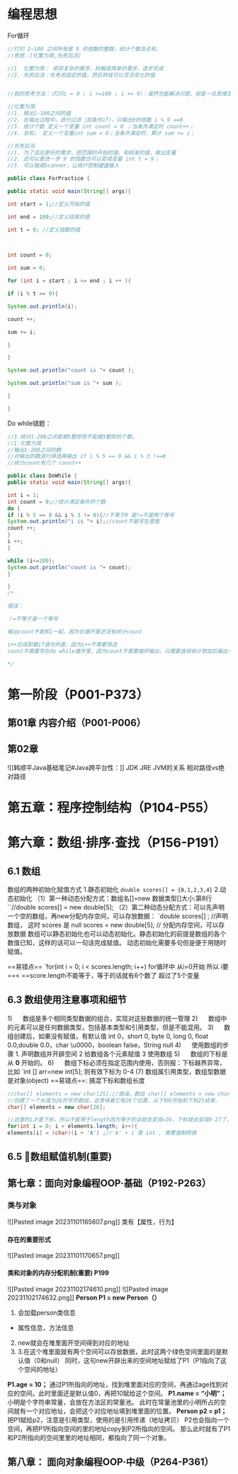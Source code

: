 # 编程思想
For循环
```java
//打印 1~100 之间所有是 9 的倍数的整数，统计个数及总和.
//思想：[化繁为简,先死后活]

//1. 化繁为简： 即将复杂的需求，拆解成简单的需求，逐步完成
//2. 先死后活：先考虑固定的值，然后转成可以灵活变化的值


//我的思考方法：（打印i = 0 ; i <=100 ; i += 9）：虽然也能解决问题，但是一旦思维混乱，结构复杂

//化繁为简
//1. 输出1-100之间的值
//2. 在输出过程中，进行过滤（加条件if），只输出9的倍数 i % 9 ==0
//3. 统计个数 定义一个变量 int count = 0 ；当条件满足时 count++；
//4. 总和， 定义一个变量int sum = 0；当条件满足时，累计 sum += i；

//先死后活
//1. 为了适应更好的需求，把范围的开始的值，和结束的值，做出变量
//2. 还可以更进一步 9 的倍数也可以变成变量 int t = 9；
//3. 可以做成Scanner，让用户控制键盘输入

public class ForPractice {

public static void main(String[] args){

int start = 1;//定义开始的值

int end = 100;//定义结束的值

int t = 9; //定义倍数的值

  

int count = 0;

int sum = 0;

for (int i = start ; i <= end ; i ++ ){

if (i % t == 0){

System.out.println(i);

count ++;

sum += i;

}

}

System.out.println("count is "+ count );

System.out.println("sum is "+ sum );

}

}

```

Do while错题：
```java
//3.统计1-200之间能被5整除但不能被3整除的个数。
//1.化繁为简
//输出1-200之间的数
//对输出的数进行筛选再输出 if i % 5 == 0 && i % 3 !==0
//统计count有几个 count++

public class DoWhile {
public static void main(String[] args){

int i = 1;
int count = 0;//统计满足条件的个数
do {
if (i % 5 == 0 && i % 3 != 0){//不等于0 是!=不是两个等号
System.out.println("i is "+ i);//count不能写在里面
count ++;
}
i ++;
}

while (i<=200);
System.out.println("count is "+ count);
}

}
/*

错误：

！=不等于是一个等号

输出count不能和i一起，因为在循环里还没有统计count

i++应该卸载if语句外面，因为i++不需要筛选
count不需要写在do while循环里，因为count不需要循环输出，只需要连续统计想加后输出一条

*/
```
# 第一阶段（P001-P373）
## 第01章 内容介绍（P001-P006）

## 第02章 
![[韩顺平Java基础笔记#Java跨平台性：]]
JDK JRE JVM的关系
相对路径vs绝对路径



# 第五章：程序控制结构（P104-P55）


# 第六章：数组·排序·查找（P156-P191）
## 6.1 数组
数组的两种初始化赋值方式
1.静态初始化
	`double scores[] = {0,1,2,3,4}`
2.动态初始化
	（1）第一种动态分配方式：数组名[]=new 数据类型[]大小:第8行
	``//double scores[] = new double[5];
	（2）第二种动态分配方式：可以先声明一个空的数组，再new分配内存空间，可以存放数据：
	`double scores[] ; //声明数组， 这时 scores 是 null scores = new double[5]; // 分配内存空间，可以存放数据
数组可以静态初始化也可以动态初始化。静态初始化的前提是数组的各个数值已知，这样的话可以一句话完成赋值。
动态初始化需要多句但是便于用随时赋值。

==易错点==
	`for(int i = 0; i < scores.length; i++)
	for循环中 从i=0开始 所以 i要 ==< ==score.length不能等于，等于的话就有6个数了 超过了5个变量
## 6.3 数组使用注意事项和细节

1)      数组是多个相同类型数据的组合，实现对这些数据的统一管理
2)      数组中的元素可以是任何数据类型，包括基本类型和引用类型，但是不能混用。
3)      数组创建后，如果没有赋值，有默认值
	int 0，short 0, byte 0, long 0, float 0.0,double 0.0，char \u0000，boolean false，String null
4)      使用数组的步骤 1. 声明数组并开辟空间 2 给数组各个元素赋值 3 使用数组
5)      数组的下标是从 **0** 开始的。
6)      数组下标必须在指定范围内使用，否则报：下标越界异常，比如
	`int [] arr=new int[5]; 则有效下标为 0-4
(7) 数组属引用类型，数组型数据是对象(object)
==易错点==:
搞混下标和数组长度
```java
//char[] elements = new char[25];//错误。数组 char[] elements = new char[26];
//创建了一个长度为26的字符数组。这意味着它有26个位置，从下标0开始到下标25结束。
char[] elements = new char[26];

//这里的i才是下标，所以不能等于length因为等于的话就会变成=26，下标就会变成0-27了，下标=length-1
for(int i = 0; i < elements.length; i++){
elements[i] = (char)(i + 'A') ;//'A' + i 是 int , 需要强制转换
```

## 6.5 🌝数组赋值机制(重要)

## 第七章：面向对象编程OOP·基础（P192-P263）
### 类与对象
![[Pasted image 20231101165607.png]]
类有【属性，行为】

#### 存在的重要形式

![[Pasted image 20231101170657.png]]
#### 类和对象的内存分配机制(重要) P199
![[Pasted image 20231102174610.png]]
![[Pasted image 20231102174632.png]]
**Person P1 = new Person（）**
1. 会加载person类信息
- 属性信息，方法信息
2. new就会在堆里面开空间得到对应的地址
3. 3.在这个堆里面就有两个空间可以存放数据，此时这两个绿色空间里面的是默认值（0和null）
同时，这句new开辟出来的空间地址赋给了P1（P1指向了这个空间的地址）

**P1.age = 10；**
通过P1所指向的地址，找到堆里面对应的空间，再通过age找到对应的空间。此时里面还是默认值0，再把10赋给这个空间。
**P1.name = “小明”；**
小明是个字符串常量，会放在方法区的常量池。
此时在常量池里的小明所占的空间就有一个对应地址，会把这个对应地址填到堆里面的位置。
**Person p2 = p1；**
把P1赋给p2，注意是引用类型，使用的是引用传递（地址拷贝）
P2也会指向一个空间，再把P1所指向空间的里的地址copy到P2所指向的空间。
那么此时就有了P1和P2所指向的空间里里的地址相同，都指向了同一个对象。


## 第八章： 面向对象编程OOP·中级（P264-P361）